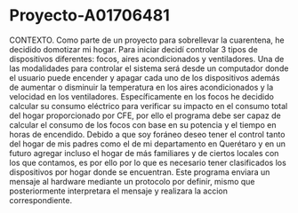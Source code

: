 # Proyecto-A01706481

CONTEXTO.
Como parte de un proyecto para sobrellevar la cuarentena, he decidido domotizar mi hogar. Para iniciar decidí controlar 3 tipos de dispositivos diferentes: focos, aires acondicionados y ventiladores. Una de las modalidades para controlar el sistema será desde un computador donde el usuario puede encender y apagar cada uno de los dispositivos además de aumentar o disminuir la temperatura en los aires acondicionados y la velocidad en los ventiladores. Específicamente en los focos he decidido calcular su consumo eléctrico para verificar su impacto en el consumo total del hogar proporcionado por CFE, por ello el programa debe ser capaz de calcular el consumo de los focos con base en su potencia y el tiempo en horas de encendido. Debido a que soy foráneo deseo tener el control tanto del hogar de mis padres como el de mi departamento en Querétaro y en un futuro agregar incluso el hogar de más familiares y de ciertos locales con los que contamos, es por ello por lo que es necesario tener clasificados los dispositivos por hogar donde se encuentran. 
Este programa enviara un mensaje al hardware mediante un protocolo por definir, mismo que posteriormente interpretara el mensaje y realizara la accion correspondiente.
